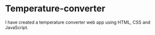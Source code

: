 # Temperature-converter
I have created a temperature converter web app using HTML, CSS and JavaScript.
